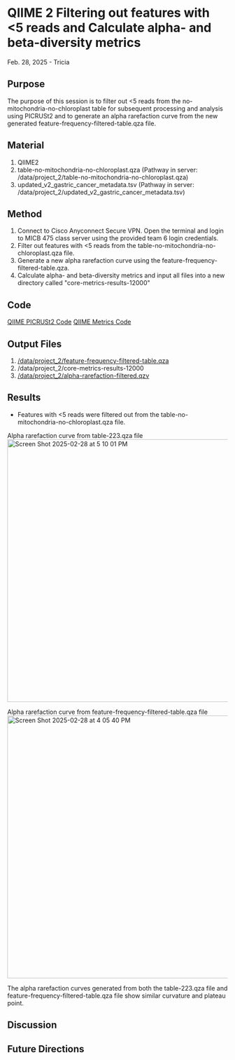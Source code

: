# QIIME 2 Filtering out features with <5 reads and Calculate alpha- and beta-diversity metrics

Feb. 28, 2025 - Tricia

## Purpose
The purpose of this session is to filter out <5 reads from the no-mitochondria-no-chloroplast table for subsequent processing and analysis using PICRUSt2 and to generate an alpha rarefaction curve from the new generated feature-frequency-filtered-table.qza file.

## Material
1. QIIME2
2. table-no-mitochondria-no-chloroplast.qza (Pathway in server: /data/project_2/table-no-mitochondria-no-chloroplast.qza)
3. updated_v2_gastric_cancer_metadata.tsv (Pathway in server: /data/project_2/updated_v2_gastric_cancer_metadata.tsv)

## Method

1. Connect to Cisco Anyconnect Secure VPN. Open the terminal and login to MICB 475 class server using the provided team 6 login credentials.
2. Filter out features with <5 reads from the table-no-mitochondria-no-chloroplast.qza file.
3. Generate a new alpha rarefaction curve using the feature-frequency-filtered-table.qza.
4. Calculate alpha- and beta-diversity metrics and input all files into a new directory called "core-metrics-results-12000"

## Code
[QIIME PICRUSt2 Code](/QIIME2/PICRUSt2/PICRUSt2_Script.txt)
[QIIME Metrics Code](/QIIME2/Data_Processing_Script.txt)

## Output Files
1. [/data/project_2/feature-frequency-filtered-table.qza](/QIIME2/exports/feature-frequency-filtered-table.qza)
2. /data/project_2/core-metrics-results-12000
3. [/data/project_2/alpha-rarefaction-filtered.qzv](/QIIME2/exports/alpha-rarefaction-filtered.qzv)

## Results
- Features with <5 reads were filtered out from the table-no-mitochondria-no-chloroplast.qza file.

Alpha rarefaction curve from table-223.qza file
<img width="600" alt="Screen Shot 2025-02-28 at 5 10 01 PM" src="https://github.com/user-attachments/assets/88193ea4-aaef-4165-9b0c-348538bdb20b" />

Alpha rarefaction curve from feature-frequency-filtered-table.qza file
<img width="600" alt="Screen Shot 2025-02-28 at 4 05 40 PM" src="https://github.com/user-attachments/assets/9926c282-38d4-47c6-8b8c-432a52033e42" />

The alpha rarefaction curves generated from both the table-223.qza file and feature-frequency-filtered-table.qza file show similar curvature and plateau point. 

## Discussion

## Future Directions

